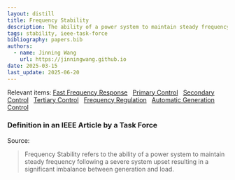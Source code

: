```yaml
---
layout: distill
title: Frequency Stability
description: The ability of a power system to maintain steady frequency following a severe system upset.
tags: stability, ieee-task-force
bibliography: papers.bib
authors:
  - name: Jinning Wang
    url: https://jinningwang.github.io
date: 2025-03-15
last_update: 2025-06-20
---
```


Relevant items: [Fast Frequency Response](/wiki/fast-frequency-response) &nbsp; [Primary Control](/wiki/primary-control) &nbsp; [Secondary Control](/wiki/secondary-control) &nbsp; [Tertiary Control](/wiki/tertiary-control) &nbsp; [Frequency Regulation](/wiki/frequency-regulation) &nbsp; [Automatic Generation Control](/wiki/automatic-generation-control)

### Definition in an IEEE Article by a Task Force

Source: <d-cite key="kundur2004stability"></d-cite>

> Frequency Stability refers to the ability of a power system to maintain steady frequency following a severe system upset resulting in a significant imbalance between generation and load.
